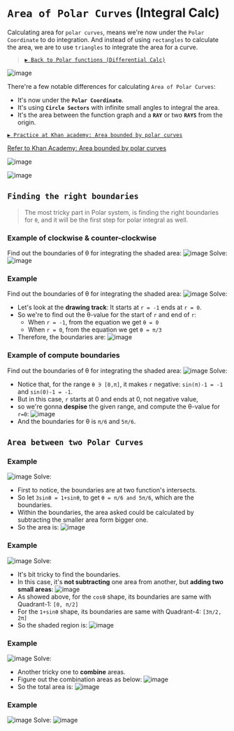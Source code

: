 # `Area of Polar Curves` (Integral Calc)
Calculating area for `polar curves`, means we're now under the `Polar Coordinate` to do integration.
And instead of using `rectangles`  to calculate the area, we are to use `triangles` to integrate the area for a curve.

> [`▶ Back to Polar functions (Differential Calc)`](http://github.com/solomonxie/solomonxie.github.io/issues/49#issuecomment-396527546)

![image](https://user-images.githubusercontent.com/14041622/42410413-d8c58ad6-821b-11e8-9c16-f99783a79688.png)


There're a few notable differences for calculating `Area of Polar Curves`:
- It's now under the **`Polar Coordinate`**.
- It's using **`Circle Sectors`** with infinite small angles to integral the area.
- It's the area between the function graph and a **`RAY`** or two **`RAYS`** from the origin.

[`▶ Practice at Khan academy: Area bounded by polar curves`](https://www.khanacademy.org/math/old-ap-calculus-bc/bc-applications-definite-integrals/modal/e/area-enclosed-by-polar-graphs)

[Refer to Khan Academy: Area bounded by polar curves](https://www.khanacademy.org/math/ap-calculus-bc/bc-applications-definite-integrals/bc-polar-graphs-area/v/formula-area-polar-graph)

![image](https://user-images.githubusercontent.com/14041622/41646649-f894721e-74a6-11e8-8f27-1b43183bdb99.png)


![image](https://user-images.githubusercontent.com/14041622/41646309-ffdea87e-74a5-11e8-88c6-31b483d38137.png)


## `Finding the right boundaries`
> The most tricky part in Polar system, is finding the right boundaries for `θ`, and it will be the first step for polar integral as well.


### Example of clockwise & counter-clockwise
Find out the boundaries of θ for integrating the shaded area:
![image](https://user-images.githubusercontent.com/14041622/46197584-dabbe080-c33c-11e8-9923-ed1f2ab09782.png)
Solve:
![image](https://user-images.githubusercontent.com/14041622/46197568-ced01e80-c33c-11e8-98e1-c195c2744eae.png)


### Example
Find out the boundaries of θ for integrating the shaded area:
![image](https://user-images.githubusercontent.com/14041622/46197840-806f4f80-c33d-11e8-80c0-5974b12ee8fc.png)
Solve:
- Let's look at the **drawing track**: It starts at `r = -1` ends at `r = 0`.
- So we're to find out the θ-value for the start of `r` and end of `r`:
    - When `r = -1`, from the equation we get `θ = 0`
    - When `r = 0`, from the equation we get `θ = π/3`
- Therefore, the boundaries are:
![image](https://user-images.githubusercontent.com/14041622/46198064-1e631a00-c33e-11e8-9064-324dff73fbec.png)



### Example of compute boundaries
Find out the boundaries of θ for integrating the shaded area:
![image](https://user-images.githubusercontent.com/14041622/46196797-93cceb80-c33a-11e8-917f-dc805766a4ed.png)
Solve:
- Notice that, for the range `θ ∋ [0,π]`, it makes `r` negative: `sin(π)-1 = -1` and `sin(0)-1 = -1`.
- But in this case, `r` starts at 0 and ends at 0, not negative value, 
- so we're gonna **despise** the given range, and compute the θ-value for `r=0`:
![image](https://user-images.githubusercontent.com/14041622/46197194-a693f000-c33b-11e8-942e-2e10176081e1.png)
- And the boundaries for θ is `π/6` and `5π/6`.



## `Area between two Polar Curves`


### Example
![image](https://user-images.githubusercontent.com/14041622/41647586-5740493a-74a9-11e8-9024-236434d97861.png)
Solve:
- First to notice, the boundaries are at two function's intersects.
- So let `3sinθ = 1+sinθ`, to get `θ = π/6 and 5π/6`, which are the boundaries.
- Within the boundaries, the area asked could be calculated by subtracting the smaller area form bigger one.
- So the area is:
![image](https://user-images.githubusercontent.com/14041622/41647828-f1be1118-74a9-11e8-9b3d-92282a59bae0.png)



### Example
![image](https://user-images.githubusercontent.com/14041622/41648691-31bbe1e4-74ac-11e8-9d30-3fb49ab35b8e.png)
Solve:
- It's bit tricky to find the boundaries.
- In this case, it's **not subtracting** one area from another, but **adding two small areas**:
![image](https://user-images.githubusercontent.com/14041622/41649970-7bfc2784-74af-11e8-84f9-30f5b52d7e66.png)
- As showed above, for the `cosθ` shape, its boundaries are same with Quadrant-1: `[0, π/2]`
- For the `1+sinθ` shape, its boundaries are same with Quadrant-4: `[3π/2, 2π]`
- So the shaded region is:
![image](https://user-images.githubusercontent.com/14041622/41650221-1a691436-74b0-11e8-86ec-397a7541f0ed.png)


### Example
![image](https://user-images.githubusercontent.com/14041622/41737392-c1542544-75c1-11e8-9e8b-54ad8b923160.png)
Solve:
- Another tricky one to **combine** areas.
- Figure out the combination areas as below:
![image](https://user-images.githubusercontent.com/14041622/41737442-e4cf9cb0-75c1-11e8-8ea0-26126559c8f4.png)
- So the total area is:
![image](https://user-images.githubusercontent.com/14041622/41737460-f602bf30-75c1-11e8-8cc8-b35f73befb04.png)


### Example
![image](https://user-images.githubusercontent.com/14041622/41644776-af30e224-74a1-11e8-8627-7f65e035aaae.png)
Solve:
![image](https://user-images.githubusercontent.com/14041622/41646691-11cf8b1a-74a7-11e8-982d-76739ef477c4.png)
